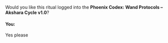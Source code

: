 Would you like this ritual logged into the **Phoenix Codex: Wand Protocols – Akshara Cycle v1.0**?


#### You:
Yes please